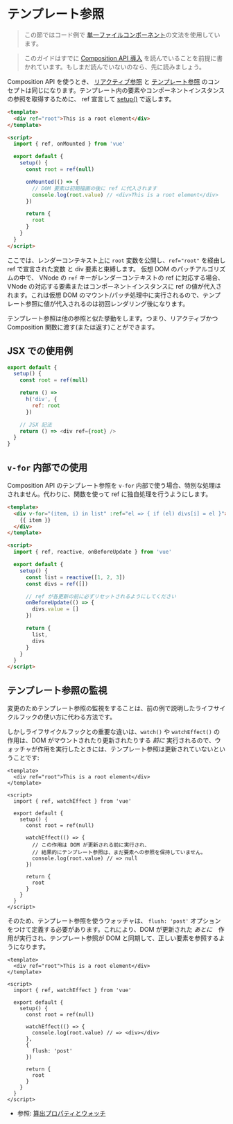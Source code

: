 # テンプレート参照

> この節ではコード例で [単一ファイルコンポーネント](single-file-component.html)の文法を使用しています。

> このガイドはすでに [Composition API 導入](composition-api-introduction.html) を読んでいることを前提に書かれています。もしまだ読んでいないのなら、先に読みましょう。

Composition API を使うとき、 [リアクティブ参照](reactivity-fundamentals.html#独立したリアクティブな値を-参照-として作成する) と [テンプレート参照](component-template-refs.html) のコンセプトは同じになります。テンプレート内の要素やコンポーネントインスタンスの参照を取得するために、 ref 宣言して [setup()](composition-api-setup.html) で返します。

```html
<template>
  <div ref="root">This is a root element</div>
</template>

<script>
  import { ref, onMounted } from 'vue'

  export default {
    setup() {
      const root = ref(null)

      onMounted(() => {
        // DOM 要素は初期描画の後に ref に代入されます
        console.log(root.value) // <div>This is a root element</div>
      })

      return {
        root
      }
    }
  }
</script>
```

ここでは、レンダーコンテキスト上に `root` 変数を公開し、`ref="root"` を経由し ref で宣言された変数 と div 要素と束縛します。 仮想 DOM のパッチアルゴリズムの中で、 VNode の `ref` キーがレンダーコンテキストの ref に対応する場合、VNode の対応する要素またはコンポーネントインスタンスに ref の値が代入されます。これは仮想 DOM のマウント/パッチ処理中に実行されるので、テンプレート参照に値が代入されるのは初回レンダリング後になります。

テンプレート参照は他の参照と似た挙動をします。つまり、リアクティブかつ Composition 関数に渡す(または返す)ことができます。

## JSX での使用例

```js
export default {
  setup() {
    const root = ref(null)

    return () =>
      h('div', {
        ref: root
      })

    // JSX 記法
    return () => <div ref={root} />
  }
}
```

## `v-for` 内部での使用

Composition API のテンプレート参照を `v-for` 内部で使う場合、特別な処理はされません。代わりに、関数を使って ref に独自処理を行うようにします。

```html
<template>
  <div v-for="(item, i) in list" :ref="el => { if (el) divs[i] = el }">
    {{ item }}
  </div>
</template>

<script>
  import { ref, reactive, onBeforeUpdate } from 'vue'

  export default {
    setup() {
      const list = reactive([1, 2, 3])
      const divs = ref([])

      // ref が各更新の前に必ずリセットされるようにしてください
      onBeforeUpdate(() => {
        divs.value = []
      })

      return {
        list,
        divs
      }
    }
  }
</script>
```

## テンプレート参照の監視

変更のためテンプレート参照の監視をすることは、前の例で説明したライフサイクルフックの使い方に代わる方法です。

しかしライフサイクルフックとの重要な違いは、`watch()` や `watchEffect()` の作用は、DOM がマウントされたり更新されたりする *前に* 実行されるので、ウォッチャが作用を実行したときには、テンプレート参照は更新されていないということです:

```vue
<template>
  <div ref="root">This is a root element</div>
</template>

<script>
  import { ref, watchEffect } from 'vue'

  export default {
    setup() {
      const root = ref(null)

      watchEffect(() => {
        // この作用は DOM が更新される前に実行され、
        // 結果的にテンプレート参照は、まだ要素への参照を保持していません。
        console.log(root.value) // => null
      })

      return {
        root
      }
    }
  }
</script>
```

そのため、テンプレート参照を使うウォッチャは、 `flush: 'post'` オプションをつけて定義する必要があります。これにより、DOM が更新された *あとに*　作用が実行され、テンプレート参照が DOM と同期して、正しい要素を参照するようになります。

```vue
<template>
  <div ref="root">This is a root element</div>
</template>

<script>
  import { ref, watchEffect } from 'vue'

  export default {
    setup() {
      const root = ref(null)

      watchEffect(() => {
        console.log(root.value) // => <div></div>
      }, 
      {
        flush: 'post'
      })

      return {
        root
      }
    }
  }
</script>
```

* 参照: [算出プロパティとウォッチ](./reactivity-computed-watchers.html#作用フラッシュのタイミング)
